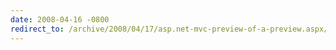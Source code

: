 ```yaml
---
date: 2008-04-16 -0800
redirect_to: /archive/2008/04/17/asp.net-mvc-preview-of-a-preview.aspx/
---
```

